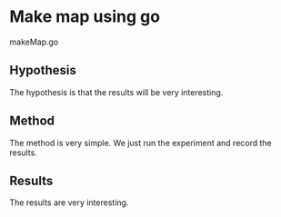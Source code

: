 # Make map using go

makeMap.go

## Hypothesis

The hypothesis is that the results will be very interesting.

## Method

The method is very simple. We just run the experiment and record the results.


## Results

The results are very interesting.
